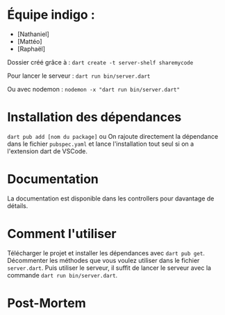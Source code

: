 # Équipe indigo :

- [Nathaniel]
- [Mattéo]
- [Raphaël]


Dossier créé grâce à :
`dart create -t server-shelf sharemycode`

Pour lancer le serveur :
`dart run bin/server.dart`

Ou avec nodemon :
`nodemon -x "dart run bin/server.dart"`

# Installation des dépendances
`dart pub add [nom du package]`
ou
On rajoute directement la dépendance dans le fichier `pubspec.yaml` et lance l'installation tout seul si on a l'extension dart de VSCode.

# Documentation

La documentation est disponible dans les controllers pour davantage de détails.

# Comment l'utiliser

Télécharger le projet et installer les dépendances avec `dart pub get`.
Décommenter les méthodes que vous voulez utiliser dans le fichier `server.dart`.
Puis utiliser le serveur, il suffit de lancer le serveur avec la commande `dart run bin/server.dart`.

# Post-Mortem

